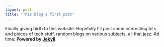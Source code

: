 ```yaml
---
layout: post
title: "This blog's first post"
---
```


Finally giving birth to this website. Hopefully I'll post some interesting bits and pieces of tech stuff, random blogs on various subjects, all that jazz. Ad time: __Powered by [Jekyll](https://jekyllrb.com/)__.

